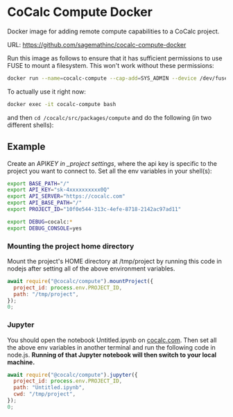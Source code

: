 # CoCalc Compute Docker

Docker image for adding remote compute capabilities to a CoCalc project.

URL: https://github.com/sagemathinc/cocalc-compute-docker

Run this image as follows to ensure that it has sufficient permissions to use FUSE to mount a filesystem. This won't work without these permissions:

```sh
docker run --name=cocalc-compute --cap-add=SYS_ADMIN --device /dev/fuse --security-opt apparmor:unconfined -d sagemathinc/cocalc-compute
```

To actually use it right now:

```sh
docker exec -it cocalc-compute bash
```

and then `cd /cocalc/src/packages/compute` and do the following (in two different shells):

## Example

Create an API*KEY in \_project settings*, where the api key is specific to the project you want to connect to.  Set all the env variables in your shell(s):

```sh
export BASE_PATH="/"
export API_KEY="sk-4xxxxxxxxxx0Q"
export API_SERVER="https://cocalc.com"
export API_BASE_PATH="/"
export PROJECT_ID="10f0e544-313c-4efe-8718-2142ac97ad11"
```

```sh
export DEBUG=cocalc:*
export DEBUG_CONSOLE=yes
```

### Mounting the project home directory

Mount the project's HOME directory at /tmp/project by
running this code in nodejs after setting all of the above environment variables.

```js
await require("@cocalc/compute").mountProject({
  project_id: process.env.PROJECT_ID,
  path: "/tmp/project",
});
0;
```

### Jupyter

You should open the notebook Untitled.ipynb on [cocalc.com](http://cocalc.com).
Then set all the above env variables in another terminal and run the following code in node.js. **Running of that Jupyter notebook will then switch to your local machine.**

```js
await require("@cocalc/compute").jupyter({
  project_id: process.env.PROJECT_ID,
  path: "Untitled.ipynb",
  cwd: "/tmp/project",
});
0;
```
